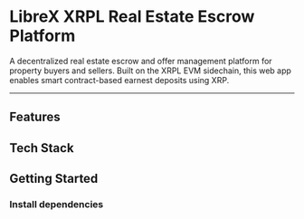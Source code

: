 # LibreX XRPL Real Estate Escrow Platform

A decentralized real estate escrow and offer management platform for property buyers and sellers. Built on the XRPL EVM sidechain, this web app enables smart contract-based earnest deposits using XRP.

---

##  Features


##  Tech Stack

##  Getting Started

### Install dependencies


